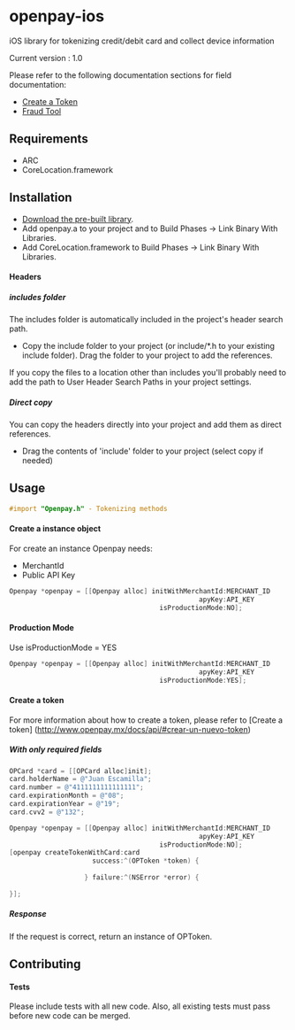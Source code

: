 openpay-ios
===========

iOS library for tokenizing credit/debit card and collect device information

Current version : 1.0

Please refer to the following documentation sections for field documentation:
* [Create a Token](http://www.openpay.mx/docs/api/#crear-un-nuevo-token)
* [Fraud Tool](http://www.openpay.mx/docs/fraud-tool.html)

## Requirements

- ARC
- CoreLocation.framework

## Installation

- [Download the pre-built library](https://github.com/open-pay/openpay-ios/releases).
- Add openpay.a to your project and to Build Phases -> Link Binary With Libraries.
- Add CoreLocation.framework to Build Phases -> Link Binary With Libraries.

#### Headers

##### includes folder
The includes folder is automatically included in the project's header search path.

- Copy the include folder to your project (or include/*.h to your existing include folder). Drag the folder to your project to add the references.

If you copy the files to a location other than includes you'll probably need to add the path to User Header Search Paths in your project settings.

##### Direct copy
You can copy the headers directly into your project and add them as direct references.
- Drag the contents of 'include' folder to your project (select copy if needed)

## Usage

```objectivec
#import "Openpay.h" - Tokenizing methods
```

#### Create a instance object

For create an instance Openpay needs:
- MerchantId
- Public API Key

```objectivec
Openpay *openpay = [[Openpay alloc] initWithMerchantId:MERCHANT_ID 
                                                apyKey:API_KEY
                                      isProductionMode:NO];
```

#### Production Mode

Use isProductionMode = YES

```objectivec
Openpay *openpay = [[Openpay alloc] initWithMerchantId:MERCHANT_ID 
                                                apyKey:API_KEY
                                      isProductionMode:YES];
```


#### Create a token

For more information about how to create a token, please refer to [Create a token] (http://www.openpay.mx/docs/api/#crear-un-nuevo-token) 

##### With only required fields

```objectivec
OPCard *card = [[OPCard alloc]init];
card.holderName = @"Juan Escamilla";
card.number = @"4111111111111111";
card.expirationMonth = @"08";
card.expirationYear = @"19";
card.cvv2 = @"132";

Openpay *openpay = [[Openpay alloc] initWithMerchantId:MERCHANT_ID 
                                                apyKey:API_KEY
                                      isProductionMode:NO];
[openpay createTokenWithCard:card
                     success:^(OPToken *token) {
                               
                   } failure:^(NSError *error) {
   
}];
```

##### Response

If the request is correct, return an instance of OPToken.


## Contributing


#### Tests

Please include tests with all new code. Also, all existing tests must pass before new code can be merged.
